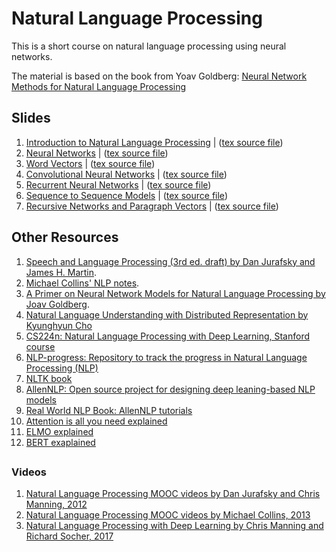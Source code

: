 
# Natural Language Processing

This is a short course on natural language processing using neural networks. 

The material is based on the book from Yoav Goldberg: 
[Neural Network Methods for Natural Language Processing](https://www.morganclaypool.com/doi/abs/10.2200/S00762ED1V01Y201703HLT037)



## Slides

1. [Introduction to Natural Language Processing](nlp/NLP-introduction.pdf) | ([tex source file](nlp/NLP-introduction.tex))
2. [Neural Networks](nlp/NLP-neural.pdf) | ([tex source file](nlp/NLP-neural.tex))
3. [Word Vectors](nlp/NLP-wordvectors.pdf) | ([tex source file](nlp/NLP-wordvectors.tex))
3. [Convolutional Neural Networks](nlp/NLP-CNN.pdf) | ([tex source file](nlp/NLP-CNN.tex))
4. [Recurrent Neural Networks](nlp/NLP-RNN.pdf) | ([tex source file](nlp/NLP-RNN.tex))
5. [Sequence to Sequence Models](nlp/NLP-seq2seq.pdf) | ([tex source file](nlp/NLP-seq2seq.tex))
6. [Recursive Networks and Paragraph Vectors](nlp/NLP-recursive.pdf) | ([tex source file](nlp/NLP-recursive.tex))



## Other Resources



1. [Speech and Language Processing (3rd ed. draft) by Dan Jurafsky and James H. Martin](https://web.stanford.edu/~jurafsky/slp3/).
2. [Michael Collins' NLP notes](http://www.cs.columbia.edu/~mcollins/).
3. [A Primer on Neural Network Models for Natural Language Processing by Joav Goldberg](https://u.cs.biu.ac.il/~yogo/nnlp.pdf).
4. [Natural Language Understanding with Distributed Representation by Kyunghyun Cho](https://arxiv.org/abs/1511.07916)
5. [CS224n: Natural Language Processing with Deep Learning, Stanford course](http://web.stanford.edu/class/cs224n/)
6. [NLP-progress: Repository to track the progress in Natural Language Processing (NLP)](http://nlpprogress.com/)
7. [NLTK book](http://www.nltk.org/book/)
8. [AllenNLP: Open source project for designing deep leaning-based NLP models](https://allennlp.org/)
9. [Real World NLP Book: AllenNLP tutorials](http://www.realworldnlpbook.com/)
10. [Attention is all you need explained](http://mlexplained.com/2017/12/29/attention-is-all-you-need-explained/)
11. [ELMO explained](http://mlexplained.com/2018/06/15/paper-dissected-deep-contextualized-word-representations-explained/)
12. [BERT exaplained](http://mlexplained.com/2019/01/07/paper-dissected-bert-pre-training-of-deep-bidirectional-transformers-for-language-understanding-explained/)

##  





### Videos 

1. [Natural Language Processing MOOC videos by Dan Jurafsky and Chris Manning, 2012](https://www.youtube.com/playlist?list=PLoROMvodv4rOFZnDyrlW3-nI7tMLtmiJZ&disable_polymer=true)
2. [Natural Language Processing MOOC videos by Michael Collins, 2013](https://www.youtube.com/channel/UCB_JX4jH3QQmp69rmkWpl1A/playlists?shelf_id=3&view=50&sort=dd)
3. [Natural Language Processing with Deep Learning by Chris Manning and Richard Socher, 2017](https://www.youtube.com/playlist?list=PL3FW7Lu3i5Jsnh1rnUwq_TcylNr7EkRe6)